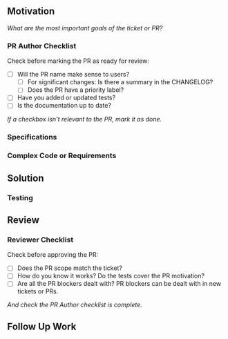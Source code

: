 ## Motivation
<!--
Thank you for your Pull Request.
Does it close any issues?
-->
_What are the most important goals of the ticket or PR?_


### PR Author Checklist

Check before marking the PR as ready for review:
  - [ ] Will the PR name make sense to users?
    - [ ] For significant changes: Is there a summary in the CHANGELOG?
    - [ ] Does the PR have a priority label?
  - [ ] Have you added or updated tests?
  - [ ] Is the documentation up to date?

_If a checkbox isn't relevant to the PR, mark it as done._

### Specifications

<!--
If this PR changes consensus rules, quote them, and link to the Zcash spec or ZIP:
https://zips.z.cash/#nu5-zips
-->


### Complex Code or Requirements

<!--
Does this PR change concurrency, unsafe code, or complex consensus rules?
If it does, label this PR with `extra-reviews`.
-->


## Solution

<!--
Summarize the changes in this PR.
-->


### Testing

<!--
Which tests were changed or added in this PR? Were there manual tests?
-->


## Review

<!--
Is this PR blocking any other work?
If you want specific reviewers for this PR, tag them here.
-->


### Reviewer Checklist

Check before approving the PR:
  - [ ] Does the PR scope match the ticket?
  - [ ] How do you know it works? Do the tests cover the PR motivation?
  - [ ] Are all the PR blockers dealt with?
  PR blockers can be dealt with in new tickets or PRs.

_And check the PR Author checklist is complete._

## Follow Up Work

<!--
Is there anything missing from the solution?
-->
